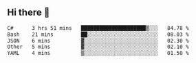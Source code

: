 ## Hi there 👋

<!--START_SECTION:waka-->

```txt
C#      3 hrs 51 mins   █████████████████████▒░░░   84.78 %
Bash    21 mins         ██░░░░░░░░░░░░░░░░░░░░░░░   08.03 %
JSON    6 mins          ▓░░░░░░░░░░░░░░░░░░░░░░░░   02.30 %
Other   5 mins          ▓░░░░░░░░░░░░░░░░░░░░░░░░   02.10 %
YAML    4 mins          ▒░░░░░░░░░░░░░░░░░░░░░░░░   01.50 %
```

<!--END_SECTION:waka-->

<!--
**elpenor23/elpenor23** is a ✨ _special_ ✨ repository because its `README.md` (this file) appears on your GitHub profile.

Here are some ideas to get you started:

- 🔭 I’m currently working on ...
- 🌱 I’m currently learning ...
- 👯 I’m looking to collaborate on ...
- 🤔 I’m looking for help with ...
- 💬 Ask me about ...
- 📫 How to reach me: ...
- 😄 Pronouns: ...
- ⚡ Fun fact: ...
-->
